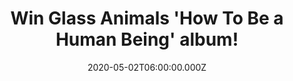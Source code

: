 ---
campaign-uuid: "c-e8c4571b-f044-4045-a20f-2c1f3f21712d"
type: "Competition"
category: "Music"
date: "2020-05-02T06:00:00.000Z"
end-date: "2020-07-02T23:59:00.000Z"
disable-form: false
is_promoted: false
has_entry_page: true
title: "Win Glass Animals 'How To Be a Human Being' album!"
competition-description: "<p>'How To Be A Human Being’ is a scrapbook of the time\
  \ Glass Animals spent on the road, gathering memories and perceptions of different\
  \ types of people from all around the world. Their anomalous rise has gained the\
  \ Oxford four-piece a legion of fans all over the world, including festival appearances\
  \ at the likes of Falls in Australia, Coachella, Bonnaroo, Lollapalooza, Glastonbury...</p>\n\
  <p>We areg giving away a copy of their album to one lucky NME AAA member. Click\
  \ below and it could be yours.</p>\n"
hero-header: "Win Glass Animals 'How To Be a Human Being' album!"
terms-confirmation: "N/A"
banner-img: "https://assets.expresslyapp.com/asset-90bc27b6-a1e2-4f1d-be41-34b29075ce65.jpg"
logo-left-href: "aaa.nme.com"
logo-left-image: "https://assets.expresslyapp.com/asset-cb935331-dfb3-41fe-8632-a9e12bb7b27c.jpg"
logo-left-title: "NMEAAA"
bg-image-hero: "https://assets.expresslyapp.com/asset-7e29cfce-555c-4efb-baf8-106f90ec5800.jpg"
bg-image-first: "https://assets.expresslyapp.com/asset-a8cebc1c-fbce-4aa2-93c0-0de6472d0601.jpg"
section1-content: "<p>'How To Be A Human Being’ is a scrapbook of the time Glass Animals\
  \ spent on the road, gathering memories and perceptions of different types of people\
  \ from all around the world.</p>\n<p>Many of lead singer Dave’s lyrical ideas came\
  \ from live recordings of people saved on his phone, as though he’d been operating\
  \ as some sort of roaming journalist all this time. Their anomalous rise has gained\
  \ the Oxford four-piece a legion of fans all over the world, including festival\
  \ appearances at the likes of Falls in Australia, Coachella, Bonnaroo, Lollapalooza,\
  \ Glastonbury...</p>\n<p>Click below for a chance to win their album. Good luck!</p>\n"
entry-title: "Win Glass Animals 'How To Be a Human Being' album!"
entry-content: "<p>Enter the draw to win Glass Animals 'How To Be a Human Being' album\
  \ by completing the form below before 23:59 on the 2nd of July 2020.</p>\n"
has-winner: false
prize-description: "Glass Animals 'How To Be a Human Being' album!"
special-conditions: "Multiple entries are allowed up to one every day."
country-restrictions:
- "GB"
---